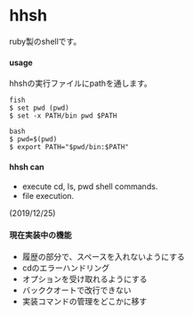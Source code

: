 # hhsh

ruby製のshellです。

#### usage

hhshの実行ファイルにpathを通します。
```
fish
$ set pwd (pwd)
$ set -x PATH/bin pwd $PATH

bash
$ pwd=$(pwd)
$ export PATH="$pwd/bin:$PATH"
```

#### hhsh can

* execute cd, ls, pwd shell commands.
* file execution.

(2019/12/25)

#### 現在実装中の機能
* 履歴の部分で、スペースを入れないようにする
* cdのエラーハンドリング
* オプションを受け取れるようにする
* バッククオートで改行できない
* 実装コマンドの管理をどこかに移す
